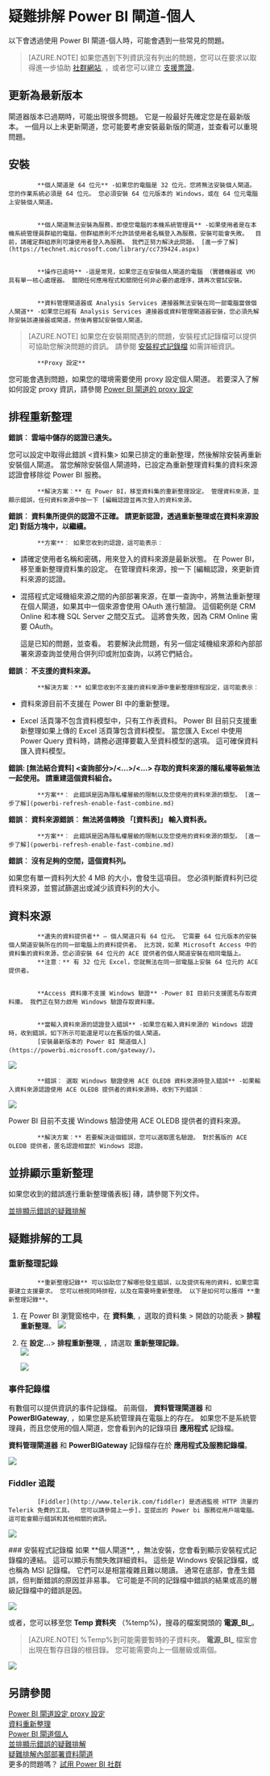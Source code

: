 <properties 
   pageTitle="疑難排解 Power BI 閘道-個人"
   description="疑難排解 Power BI 閘道-個人"
   services="powerbi" 
   documentationCenter="" 
   authors="guyinacube" 
   manager="mblythe" 
   backup=""
   editor=""
   tags=""
   qualityFocus="monitoring"
   qualityDate="07/25/2016"/>
 
<tags
   ms.service="powerbi"
   ms.devlang="NA"
   ms.topic="article"
   ms.tgt_pltfrm="NA"
   ms.workload="powerbi"
   ms.date="09/06/2016"
   ms.author="asaxton"/>
# 疑難排解 Power BI 閘道-個人

以下會透過使用 Power BI 閘道-個人時，可能會遇到一些常見的問題。 

> [AZURE.NOTE] 如果您遇到下列資訊沒有列出的問題，您可以在要求以取得進一步協助 [社群網站](http://community.powerbi.com/), ，或者您可以建立 [支援票證](https://powerbi.microsoft.com/support/)。

## 更新為最新版本 
 
閘道器版本已過期時，可能出現很多問題。  它是一般最好先確定您是在最新版本。  一個月以上未更新閘道，您可能要考慮安裝最新版的閘道，並查看可以重現問題。

## 安裝


            **個人閘道是 64 位元** -如果您的電腦是 32 位元，您將無法安裝個人閘道。 您的作業系統必須是 64 位元。 您必須安裝 64 位元版本的 Windows，或在 64 位元電腦上安裝個人閘道。


            **個人閘道無法安裝為服務，即使您電腦的本機系統管理員** -如果使用者是在本機系統管理員群組的電腦，但群組原則不允許該使用者名稱登入為服務，安裝可能會失敗。  目前，請確定群組原則可讓使用者登入為服務。 我們正努力解決此問題。 [進一步了解](https://technet.microsoft.com/library/cc739424.aspx)


            **操作已逾時** -這是常見，如果您正在安裝個人閘道的電腦 （實體機器或 VM） 具有單一核心處理器。 關閉任何應用程式和關閉任何非必要的處理序，請再次嘗試安裝。


            **資料管理閘道器或 Analysis Services 連接器無法安裝在同一部電腦當做個人閘道** -如果您已經有 Analysis Services 連接器或資料管理閘道器安裝，您必須先解除安裝該連接器或閘道，然後再嘗試安裝個人閘道。

 > [AZURE.NOTE] 如果您在安裝期間遇到的問題，安裝程式記錄檔可以提供可協助您解決問題的資訊。 請參閱 [安裝程式記錄檔](#SetupLogs) 如需詳細資訊。
 
 
            **Proxy 設定**
 您可能會遇到問題，如果您的環境需要使用 proxy 設定個人閘道。 若要深入了解如何設定 proxy 資訊，請參閱 [Power BI 閘道的 proxy 設定](powerbi-gateway-proxy.md)

## 排程重新整理

**錯誤︰ 雲端中儲存的認證已遺失。**

您可以設定中取得此錯誤 \<資料集\> 如果已排定的重新整理，然後解除安裝再重新安裝個人閘道。 當您解除安裝個人閘道時，已設定為重新整理資料集的資料來源認證會移除從 Power BI 服務。


            **解決方案︰** 在 Power BI，移至資料集的重新整理設定。 管理資料來源，並顯示錯誤，任何資料來源中按一下 [編輯認證並再次登入的資料來源。

**錯誤︰ 資料集所提供的認證不正確。 請更新認證，透過重新整理或在資料來源設定] 對話方塊中，以繼續。**


            **方案**︰ 如果您收到的認證，這可能表示︰

-   請確定使用者名稱和密碼，用來登入的資料來源是最新狀態。 在 Power BI，移至重新整理資料集的設定。 在管理資料來源，按一下 [編輯認證，來更新資料來源的認證。

-   混搭程式定域機組來源之間的內部部署來源，在單一查詢中，將無法重新整理在個人閘道，如果其中一個來源會使用 OAuth 進行驗證。 這個範例是 CRM Online 和本機 SQL Server 之間交互式。 這將會失敗，因為 CRM Online 需要 OAuth。

    這是已知的問題，並查看。 若要解決此問題，有另一個定域機組來源和內部部署來源查詢並使用合併列印或附加查詢，以將它們結合。

**錯誤︰ 不支援的資料來源。**


            **解決方案︰** 如果您收到不支援的資料來源中重新整理排程設定，這可能表示︰ 

-   資料來源目前不支援在 Power BI 中的重新整理。 

-   Excel 活頁簿不包含資料模型中，只有工作表資料。 Power BI 目前只支援重新整理如果上傳的 Excel 活頁簿包含資料模型。 當您匯入 Excel 中使用 Power Query 資料時，請務必選擇要載入至資料模型的選項。 這可確保資料匯入資料模型。 

**錯誤: [無法結合資料] &lt;查詢部分&gt;/&lt;...&gt;/&lt;…&gt; 存取的資料來源的隱私權等級無法一起使用。 請重建這個資料組合。**


            **方案**︰ 此錯誤是因為隱私權層級的限制以及您使用的資料來源的類型。 [進一步了解](powerbi-refresh-enable-fast-combine.md)

**錯誤︰ 資料來源錯誤︰ 無法將值轉換 「\[資料表\]」 輸入資料表。**


            **方案**︰ 此錯誤是因為隱私權層級的限制以及您使用的資料來源的類型。 [進一步了解](powerbi-refresh-enable-fast-combine.md)

**錯誤︰ 沒有足夠的空間，這個資料列。**

如果您有單一資料列大於 4 MB 的大小，會發生這項目。 您必須判斷資料列已從資料來源，並嘗試篩選出或減少該資料列的大小。

## 資料來源


            **遺失的資料提供者** – 個人閘道只有 64 位元。 它需要 64 位元版本的安裝個人閘道安裝所在的同一部電腦上的資料提供者。 比方說，如果 Microsoft Access 中的資料集的資料來源，您必須安裝 64 位元的 ACE 提供者的個人閘道安裝在相同電腦上。  
            **注意︰** 有 32 位元 Excel，您就無法在同一部電腦上安裝 64 位元的 ACE 提供者。


            **Access 資料庫不支援 Windows 驗證** -Power BI 目前只支援匿名存取資料庫。 我們正在努力啟用 Windows 驗證存取資料庫。


            **當輸入資料來源的認證登入錯誤** -如果您在輸入資料來源的 Windows 認證時，收到錯誤，如下所示可能還是可以在舊版的個人閘道。 
            [安裝最新版本的 Power BI 閘道個人](https://powerbi.microsoft.com/gateway/)。

  ![](media/powerbi-admin-troubleshooting-power-bi-personal-gateway/PBI_PG_CredentialsError.jpg.png)


            **錯誤︰ 選取 Windows 驗證使用 ACE OLEDB 資料來源時登入錯誤** -如果輸入資料來源認證使用 ACE OLEDB 提供者的資料來源時，收到下列錯誤︰

![](media/powerbi-admin-troubleshooting-power-bi-personal-gateway/ACEOLEDBerror.png)

Power BI 目前不支援 Windows 驗證使用 ACE OLEDB 提供者的資料來源。


            **解決方案︰** 若要解決這個錯誤，您可以選取匿名驗證。 對於舊版的 ACE OLEDB 提供者，匿名認證相當於 Windows 認證。

## 並排顯示重新整理

如果您收到的錯誤進行重新整理儀表板] 磚，請參閱下列文件。

[並排顯示錯誤的疑難排解](powerbi-refresh-troubleshooting-tile-errors.md)

## 疑難排解的工具

### 重新整理記錄  

            **重新整理記錄** 可以協助您了解哪些發生錯誤，以及提供有用的資料，如果您需要建立支援要求。 您可以檢視同時排程，以及在需要時重新整理。 以下是如何可以獲得 **重新整理記錄**。

1.  在 Power BI 瀏覽窗格中，在 **資料集**, ，選取的資料集 &gt; 開啟的功能表 &gt; **排程重新整理**。
    ![](media/powerbi-admin-troubleshooting-power-bi-personal-gateway/Scheduled-Refresh.png)

2.  在 **設定...**&gt; **排程重新整理**, ，請選取 **重新整理記錄**。  
    ![](media/powerbi-admin-troubleshooting-power-bi-personal-gateway/Scheduled-Refresh-2.png)
  
    ![](media/powerbi-admin-troubleshooting-power-bi-personal-gateway/Refresh-History.png)

### 事件記錄檔  
有數個可以提供資訊的事件記錄檔。 前兩個， **資料管理閘道器** 和 **PowerBIGateway**, ，如果您是系統管理員在電腦上的存在。  如果您不是系統管理員，而且您使用的個人閘道，您會看到內的記錄項目 **應用程式** 記錄檔。

 **資料管理閘道器** 和 **PowerBIGateway** 記錄檔存在於 **應用程式及服務記錄檔**。

![](media/powerbi-admin-troubleshooting-power-bi-personal-gateway/Event-Logs.png)

### Fiddler 追蹤  

            [Fiddler](http://www.telerik.com/fiddler) 是透過監視 HTTP 流量的 Telerik 免費的工具。  您可以請參閱上一步]，並提出的 Power bi 服務從用戶端電腦。 這可能會顯示錯誤和其他相關的資訊。

![](media/powerbi-admin-troubleshooting-power-bi-personal-gateway/Fiddler.png)

<a name="SetupLogs">
### 安裝程式記錄檔
如果 **個人閘道**, ，無法安裝，您會看到顯示安裝程式記錄檔的連結。 這可以顯示有關失敗詳細資料。 這些是 Windows 安裝記錄檔，或也稱為 MSI 記錄檔。 它們可以是相當複雜且難以閱讀。 通常在底部，會產生錯誤，但判斷錯誤的原因並非易事。 它可能是不同的記錄檔中錯誤的結果或高的層級記錄檔中的錯誤是因。 

![](media/powerbi-admin-troubleshooting-power-bi-personal-gateway/Setup-Log.png)

或者，您可以移至您 **Temp 資料夾** （%temp%)，搜尋的檔案開頭的 **電源\_BI\_**。

> [AZURE.NOTE] %Temp%到可能需要暫時的子資料夾。   **電源\_BI\_** 檔案會出現在暫存目錄的根目錄。  您可能需要向上一個層級或兩個。

![](media/powerbi-admin-troubleshooting-power-bi-personal-gateway/Setup-Logs2.png)

## 另請參閱

[Power BI 閘道設定 proxy 設定](powerbi-gateway-proxy.md)  
[資料重新整理](powerbi-refresh-data.md)  
[Power BI 閘道個人](powerbi-personal-gateway.md)  
[並排顯示錯誤的疑難排解](powerbi-refresh-troubleshooting-tile-errors.md)  
[疑難排解內部部署資料閘道](powerbi-gateway-onprem-tshoot.md)  
更多的問題嗎？ [試用 Power BI 社群](http://community.powerbi.com/)